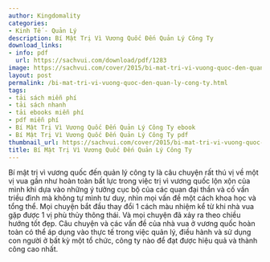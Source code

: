 ```yaml
---
author: Kingdomality
categories:
- Kinh Tế - Quản Lý
description: Bí Mật Trị Vì Vương Quốc Đến Quản Lý Công Ty
download_links:
- info: pdf
  url: https://sachvui.com/download/pdf/1283
image: https://sachvui.com/cover/2015/bi-mat-tri-vi-vuong-quoc-den-quan-ly-cong-ty.jpg
layout: post
permalink: /bi-mat-tri-vi-vuong-quoc-den-quan-ly-cong-ty.html
tags:
- tải sách miễn phí
- tải sách nhanh
- tải ebooks miễn phí
- pdf miễn phí
- Bí Mật Trị Vì Vương Quốc Đến Quản Lý Công Ty ebook
- Bí Mật Trị Vì Vương Quốc Đến Quản Lý Công Ty pdf
thumbnail_url: https://sachvui.com/cover/2015/bi-mat-tri-vi-vuong-quoc-den-quan-ly-cong-ty.jpg
title: Bí Mật Trị Vì Vương Quốc Đến Quản Lý Công Ty
---
```


 <div class="item-desc text-justify"> Bí mật trị vì vương quốc đến quản lý công ty là câu chuyện rất thú vị về một vị vua gần như hoàn toàn bất lực trong việc trị vì vương quốc lộn xộn của mình khi dựa vào những ý tưởng cục bộ của các quan đại thần và cố vấn triều đình mà không tự mình tư duy, nhìn mọi vấn đề một cách khoa học và tổng thể. Mọi chuyện bắt đầu thay đổi 1 cách màu nhiệm kể từ khi nhà vua gặp được 1 vị phù thủy thông thái. Và mọi chuyện đã xảy ra theo chiều hướng tốt đẹp. Câu chuyện và các vấn đề của nhà vua ở vương quốc hoàn toàn có thể áp dụng vào thực tế trong việc quản lý, điều hành và sử dụng con người ở bất kỳ một tổ chức, công ty nào để đạt được hiệu quả và thành công cao nhất. </div>
